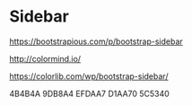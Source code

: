 # Sidebar

https://bootstrapious.com/p/bootstrap-sidebar

http://colormind.io/

https://colorlib.com/wp/bootstrap-sidebar/

4B4B4A
9DB8A4
EFDAA7
D1AA70
5C5340

